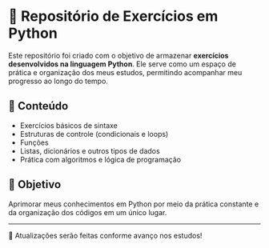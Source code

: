 # 🐍 Repositório de Exercícios em Python

Este repositório foi criado com o objetivo de armazenar **exercícios desenvolvidos na linguagem Python**. Ele serve como um espaço de prática e organização dos meus estudos, permitindo acompanhar meu progresso ao longo do tempo.

## 📌 Conteúdo

- Exercícios básicos de sintaxe
- Estruturas de controle (condicionais e loops)
- Funções
- Listas, dicionários e outros tipos de dados
- Prática com algoritmos e lógica de programação

## 🚀 Objetivo

Aprimorar meus conhecimentos em Python por meio da prática constante e da organização dos códigos em um único lugar.

---

📁 Atualizações serão feitas conforme avanço nos estudos!
